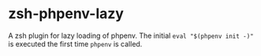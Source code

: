 # zsh-phpenv-lazy
A zsh plugin for lazy loading of phpenv. The initial `eval "$(phpenv init -)"` is executed the first time `phpenv` is called.
